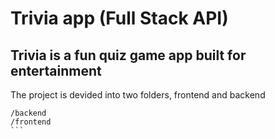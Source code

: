 # Trivia app (Full Stack API)

## Trivia is a fun quiz game app built for entertainment

The project is devided into two folders, frontend and backend

````
/backend
/frontend
```
